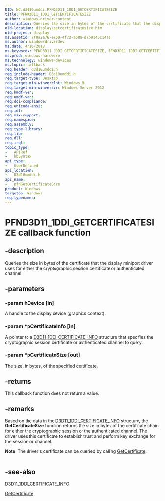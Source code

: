 ```yaml
---
UID: NC:d3d10umddi.PFND3D11_1DDI_GETCERTIFICATESIZE
title: PFND3D11_1DDI_GETCERTIFICATESIZE
author: windows-driver-content
description: Queries the size in bytes of the certificate that the display miniport driver uses for either the cryptographic session certificate or authenticated channel.
old-location: display\getcertificatesize.htm
old-project: display
ms.assetid: 7f9a2a76-ee50-4f72-a588-d7b9145c14a6
ms.author: windowsdriverdev
ms.date: 4/16/2018
ms.keywords: PFND3D11_1DDI_GETCERTIFICATESIZE, PFND3D11_1DDI_GETCERTIFICATESIZE callback, d3d10umddi/pfnGetCertificateSize, display.getcertificatesize, pfnGetCertificateSize, pfnGetCertificateSize callback function [Display Devices]
ms.prod: windows-hardware
ms.technology: windows-devices
ms.topic: callback
req.header: d3d10umddi.h
req.include-header: D3d10umddi.h
req.target-type: Desktop
req.target-min-winverclnt: Windows 8
req.target-min-winversvr: Windows Server 2012
req.kmdf-ver: 
req.umdf-ver: 
req.ddi-compliance: 
req.unicode-ansi: 
req.idl: 
req.max-support: 
req.namespace: 
req.assembly: 
req.type-library: 
req.lib: 
req.dll: 
req.irql: 
topic_type:
-	APIRef
-	kbSyntax
api_type:
-	UserDefined
api_location:
-	D3d10umddi.h
api_name:
-	pfnGetCertificateSize
product: Windows
targetos: Windows
req.typenames: 
---
```


# PFND3D11_1DDI_GETCERTIFICATESIZE callback function


## -description


Queries the size in bytes of the certificate that the display miniport driver uses for either the cryptographic  session certificate or authenticated channel.


## -parameters




### -param hDevice [in]

A handle to the display device (graphics context).




### -param *pCertificateInfo [in]

A pointer to a <a href="https://msdn.microsoft.com/library/windows/hardware/hh406435">D3D11_1DDI_CERTIFICATE_INFO</a> structure that specifies the cryptographic  session certificate or authenticated channel to query.


### -param *pCertificateSize [out]

The size, in bytes, of the specified certificate.


## -returns



This callback function does not return a value.




## -remarks



Based on the data in the <a href="https://msdn.microsoft.com/library/windows/hardware/hh406435">D3D11_1DDI_CERTIFICATE_INFO</a> structure, the <b>GetCertificateSize</b> function returns the size in bytes of the certificate chain for either the cryptographic session or the authenticated channel. The driver uses this certificate to establish trust and perform key exchange for the session or channel.

<div class="alert"><b>Note</b>  The driver's certificate  can be queried by calling <a href="https://msdn.microsoft.com/library/windows/hardware/hh451652">GetCertificate</a>.</div>
<div> </div>



## -see-also




<a href="https://msdn.microsoft.com/library/windows/hardware/hh406435">D3D11_1DDI_CERTIFICATE_INFO</a>



<a href="https://msdn.microsoft.com/library/windows/hardware/hh451652">GetCertificate</a>
 

 

